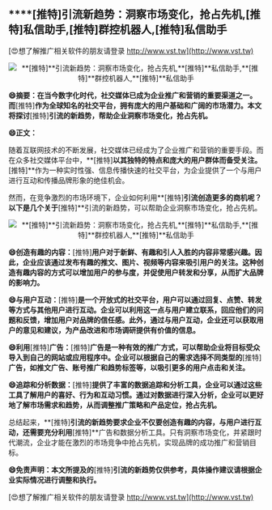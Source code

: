 ## ****[推特]**引流新趋势：洞察市场变化，抢占先机,**[推特]**私信助手,**[推特]**群控机器人,**[推特]**私信助手**

[😍想了解推广相关软件的朋友请登录 http://www.vst.tw](http://www.vst.tw)

 <center><img src="https://vst.tw/MP4/tuiguang/png/1.png" alt="**[推特]**引流新趋势：洞察市场变化，抢占先机,**[推特]**私信助手,**[推特]**群控机器人,**[推特]**私信助手"></center>

**😄摘要：在当今数字化时代，社交媒体已成为企业推广和营销的重要渠道之一。而**[推特]**作为全球知名的社交平台，拥有庞大的用户基础和广阔的市场潜力。本文将探讨**[推特]**引流的新趋势，帮助企业洞察市场变化，抢占先机。**

**😄正文：**

随着互联网技术的不断发展，社交媒体已经成为了企业推广和营销的重要手段。而在众多社交媒体平台中，**[推特]**以其独特的特点和庞大的用户群体而备受关注。**[推特]**作为一种实时性强、信息传播快速的社交平台，为企业提供了一个与用户进行互动和传播品牌形象的绝佳机会。

然而，在竞争激烈的市场环境下，企业如何利用**[推特]**引流创造更多的商机呢？以下是几个关于**[推特]**引流的新趋势，可以帮助企业洞察市场变化，抢占先机。

 <center><img src="https://vst.tw/MP4/tuiguang/png/6.png" alt="**[推特]**引流新趋势：洞察市场变化，抢占先机,**[推特]**私信助手,**[推特]**群控机器人,**[推特]**私信助手"></center>

**😄创造有趣的内容：**[推特]**用户对于新鲜、有趣和引人入胜的内容非常感兴趣。因此，企业应该通过发布有趣的推文、图片、视频等内容来吸引用户的关注。这种创造有趣内容的方式可以增加用户的参与度，并促使用户转发和分享，从而扩大品牌的影响力。**

**😄与用户互动：**[推特]**是一个开放式的社交平台，用户可以通过回复、点赞、转发等方式与其他用户进行互动。企业可以利用这一点与用户建立联系，回应他们的问题和反馈，增加用户对品牌的信任感。此外，通过与用户互动，企业还可以获取用户的意见和建议，为产品改进和市场调研提供有价值的信息。**

**😄利用**[推特]**广告：**[推特]**广告是一种有效的推广方式，可以帮助企业将目标受众导入到自己的网站或应用程序中。企业可以根据自己的需求选择不同类型的**[推特]**广告，如推文广告、账号推广和趋势标签等，以吸引更多的用户点击和关注。**

**😄追踪和分析数据：**[推特]**提供了丰富的数据追踪和分析工具，企业可以通过这些工具了解用户的喜好、行为和互动习惯。通过对数据进行深入分析，企业可以更好地了解市场需求和趋势，从而调整推广策略和产品定位，抢占先机。**

总结起来，**[推特]**引流的新趋势要求企业不仅要创造有趣的内容，与用户进行互动，还需要充分利用**[推特]**广告和数据分析工具。只有洞察市场变化，并紧跟时代潮流，企业才能在激烈的市场竞争中抢占先机，实现品牌的成功推广和营销目标。

**😄免责声明：本文所提及的**[推特]**引流的新趋势仅供参考，具体操作建议请根据企业实际情况进行调整和执行。**

[😍想了解推广相关软件的朋友请登录 http://www.vst.tw](http://www.vst.tw)



